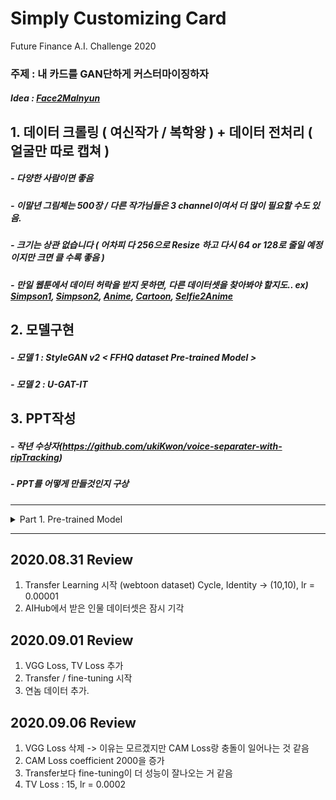 # Simply Customizing Card
Future Finance A.I. Challenge 2020
### 주제 : 내 카드를 GAN단하게 커스터마이징하자
##### Idea : [Face2Malnyun](https://github.com/bryandlee/malnyun_faces)


## 1. 데이터 크롤링 ( 여신작가 / 복학왕 ) + 데이터 전처리 ( 얼굴만 따로 캡쳐 )
##### - 다양한 사람이면 좋음
##### - 이말년 그림체는 500장 / 다른 작가님들은 3 channel이여서 더 많이 필요할 수도 있음.
##### - 크기는 상관 없습니다 ( 어차피 다 256으로 Resize 하고 다시 64 or 128로 줄일 예정이지만 크면 클 수록 좋음 )
##### - 만일 웹툰에서 데이터 허락을 받지 못하면, 다른 데이터셋을 찾아봐야 할지도.. ex) [Simpson1](https://www.kaggle.com/alexattia/the-simpsons-characters-dataset), [Simpson2](https://www.kaggle.com/kostastokis/simpsons-faces), [Anime](https://www.kaggle.com/splcher/animefacedataset), [Cartoon](https://google.github.io/cartoonset/), [Selfie2Anime](https://www.kaggle.com/arnaud58/selfie2anime)

## 2. 모델구현 
##### - 모델 1 : StyleGAN v2 < FFHQ dataset Pre-trained Model >
##### - 모델 2 : U-GAT-IT


## 3. PPT작성
##### - 작년 수상자(https://github.com/ukiKwon/voice-separater-with-ripTracking)
##### - PPT를 어떻게 만들것인지 구상

------------------------------

<details>
<summary> 
  Part 1. Pre-trained Model  
  </summary>
<div markdown="1">


## 2020.08.16 Review

1. 데이터셋 정리 ( 심슨 데이터셋 / 웹툰 데이터셋 문의 )
2. 모델에 대한 이해
3. GPU서버 대여 ( Ubuntu / GPU 15TFLOPS / Keras, PyTorch / Python)

## 2020.08.17 Review

1. StyleGAN / U-GAT-IT 구현완료 ( 파라미터 튜닝은 조금 살펴봐야됨, 모델 이해 X, FFHQ Pre-trained 모델 확인 )

|Model|Paper|Code|
|:---|:---|:---|
| U-GAT-IT | [Paper](https://arxiv.org/pdf/1907.10830.pdf) | [GitHub](https://github.com/znxlwm/UGATIT-pytorch) |
| StyleGAN | [Paper](https://arxiv.org/pdf/1812.04948.pdf) | [GitHub](https://github.com/rosinality/stylegan2-pytorch) |

2. FreezeD / ADA 논문 리뷰

|Method|Paper|Review|
|:---|:---|:---|
| FreezeD(FreezeDiscriminator) | [Paper](https://arxiv.org/pdf/2002.10964.pdf) | Pretrained된 Discriminator의 low-layer을 Freeze시키고 High-layer만 학습시키는 방법 |
| ADA(AdaptiveDataAugmentation) | [Paper](https://research.nvidia.com/sites/default/files/pubs/2020-06_Training-Generative-Adversarial/karras2020-limited-data.pdf )| 5가지 방법으로 Adaptive하게 Data Augmentation하는 방법 논문 p.19-20 참조 |


## 2020.08.18 Review

1. 데이터 수집
2. Docker 시스템 구축


## 2020.08.19 Review

1. U-GAT-IT 모델구조 파악
- Local Discriminator (n_layer = 5) 와 Global Discriminator (n_layer = 7) 으로 (2개의 Discriminator + 1개의 Generator) x 2
- Loss : Adverserial Loss (MSE) + Cycle Loss (MAE) + Identity Loss (MAE) + CAM Loss(Class Activation Map) (BCE) (+ VGG Loss)
- Discriminator에 Spectral Normalization 사용
- CAM (Class Activation Map) : class classification에 영향을 주는 feature map / global adaptive maxpool + global adaptive avgpool
- AdaLIN (Adaptive Layer Instance Normalization) : Instance (channel-wise), Layer (layer-wise) 을 adaptive하게 normalization

2. Dataset 추가
- Selfie2Anime


## 2020.08.20 Review

1. github 세팅 / docker 생성
### -------해야할일-------
2. (지헌)     파이프라인 구성
3. (주성/병지) GAN구조 파악 / DCGAN / ADA / PyTorch tutorial


## 2020.08.21 Review

1. Main 파이프라인 구현 완료
2. 학습중 ( face dataset : [face](https://github.com/JingchunCheng/All-Age-Faces-Dataset)에서 3500개 추출해서 사용중)
3. 하이퍼파라피터 조정중


## 2020.08.22 Review

1. 학습중 - 120K후에 Linear하게 lr->0으로 감소 ( 실수한거 발견 - 210K후에 실험 중단)


## 2020.08.23 Review

1. 학습중
2. Selfie2Anime 데이터셋으로 Pretrained한 모델 발견 ( FreezeD 이용해서 Transfer Learning 해볼 예정 )

## 2020.08.24 Review

1. Dataset 의 문제인지 학습이 잘 안됨
- [ ] Transfer Learning ( FreezeD )
- [ ] Dataset ( Selfie2Anime )
- [ ] ADA 추가


## 2020.08.25 Review

1. 데이터셋 변화( Selfie2Anime ), 모델 감량( 6res -> 4res ), 전처리 추가 -> 학습 잘됨.


## 2020.08.26 Review

1. 이미지 사이즈 증가 -> 96에서 192
2. Cycle Coefficieint, Identity Coefficieint (10,10) -> (15,15)
3. 주성님 서버 받으면 transfer learning 해볼 예정
4. 병지님 인물데이터 받으며 웹툰데이터셋 구성

</div>
</details>


------------------------------


## 2020.08.31 Review

1. Transfer Learning 시작 (webtoon dataset) Cycle, Identity -> (10,10), lr = 0.00001
2. AIHub에서 받은 인물 데이터셋은 잠시 기각

## 2020.09.01 Review

1. VGG Loss, TV Loss 추가
2. Transfer / fine-tuning 시작
3. 연놈 데이터 추가.

## 2020.09.06 Review

1. VGG Loss 삭제 -> 이유는 모르겠지만 CAM Loss랑 충돌이 일어나는 것 같음
2. CAM Loss coefficient 2000을 증가
3. Transfer보다 fine-tuning이 더 성능이 잘나오는 거 같음
4. TV Loss : 15, lr = 0.0002



